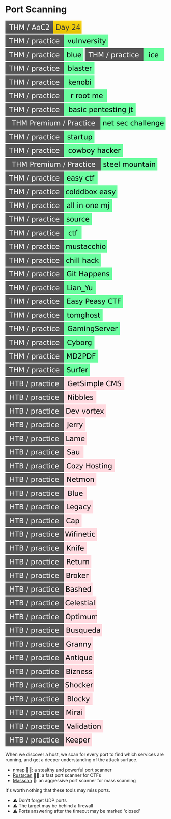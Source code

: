 # Port Scanning

[![adventofcyber2](../../../../_badges/thm/adventofcyber2/day24.svg)](https://tryhackme.com/room/adventofcyber2)
[![vulnversity](../../../../_badges/thm-p/vulnversity.svg)](https://tryhackme.com/room/vulnversity)
[![blue](../../../../_badges/thm-p/blue.svg)](https://tryhackme.com/room/blue)
[![ice](../../../../_badges/thm-p/ice.svg)](https://tryhackme.com/room/ice)
[![blaster](../../../../_badges/thm-p/blaster.svg)](https://tryhackme.com/room/blaster)
[![kenobi](../../../../_badges/thm-p/kenobi.svg)](https://tryhackme.com/room/kenobi)
[![rrootme](../../../../_badges/thm-p/rrootme.svg)](https://tryhackme.com/room/rrootme)
[![basicpentestingjt](../../../../_badges/thm-p/basicpentestingjt.svg)](https://tryhackme.com/room/basicpentestingjt)
[![netsecchallenge](../../../../_badges/thmp-p/netsecchallenge.svg)](https://tryhackme.com/room/netsecchallenge)
[![startup](../../../../_badges/thm-p/startup.svg)](https://tryhackme.com/room/startup)
[![cowboyhacker](../../../../_badges/thm-p/cowboyhacker.svg)](https://tryhackme.com/room/cowboyhacker)
[![steelmountain](../../../../_badges/thmp-p/steelmountain.svg)](https://tryhackme.com/room/steelmountain)
[![easyctf](../../../../_badges/thm-p/easyctf.svg)](https://tryhackme.com/room/easyctf)
[![colddboxeasy](../../../../_badges/thm-p/colddboxeasy.svg)](https://tryhackme.com/room/colddboxeasy)
[![allinonemj](../../../../_badges/thm-p/allinonemj.svg)](https://tryhackme.com/room/allinonemj)
[![source](../../../../_badges/thm-p/source.svg)](https://tryhackme.com/room/source)
[![ctf](../../../../_badges/thm-p/ctf.svg)](https://tryhackme.com/room/ctf)
[![mustacchio](../../../../_badges/thm-p/mustacchio.svg)](https://tryhackme.com/room/mustacchio)
[![chillhack](../../../../_badges/thm-p/chillhack.svg)](https://tryhackme.com/room/chillhack)
[![githappens](../../../../_badges/thm-p/githappens.svg)](https://tryhackme.com/room/githappens)
[![lianyu](../../../../_badges/thm-p/lianyu.svg)](https://tryhackme.com/room/lianyu)
[![easypeasyctf](../../../../_badges/thm-p/easypeasyctf.svg)](https://tryhackme.com/room/easypeasyctf)
[![tomghost](../../../../_badges/thm-p/tomghost.svg)](https://tryhackme.com/room/tomghost)
[![gamingserver](../../../../_badges/thm-p/gamingserver.svg)](https://tryhackme.com/room/gamingserver)
[![cyborgt8](../../../../_badges/thm-p/cyborgt8.svg)](https://tryhackme.com/room/cyborgt8)
[![md2pdf](../../../../_badges/thm-p/md2pdf.svg)](https://tryhackme.com/r/room/md2pdf)
[![surfer](../../../../_badges/thm-p/surfer.svg)](https://tryhackme.com/r/room/surfer)
![getsimplecms](../../../../_badges/htb-p/getsimplecms.svg)
![nibbles](../../../../_badges/htb-p/nibbles.svg)
[![devvortex](../../../../_badges/htb-p/devvortex.svg)](https://app.hackthebox.com/machines/Devvortex)
[![jerry](../../../../_badges/htb-p/jerry.svg)](https://app.hackthebox.com/machines/Jerry)
[![lame](../../../../_badges/htb-p/lame.svg)](https://app.hackthebox.com/machines/Lame)
[![sau](../../../../_badges/htb-p/sau.svg)](https://app.hackthebox.com/machines/Sau)
[![cozyhosting](../../../../_badges/htb-p/cozyhosting.svg)](https://app.hackthebox.com/machines/CozyHosting)
[![netmon](../../../../_badges/htb-p/netmon.svg)](https://app.hackthebox.com/machines/Netmon)
[![blue](../../../../_badges/htb-p/blue.svg)](https://app.hackthebox.com/machines/Blue)
[![legacy](../../../../_badges/htb-p/legacy.svg)](https://app.hackthebox.com/machines/Legacy)
[![cap](../../../../_badges/htb-p/cap.svg)](https://app.hackthebox.com/machines/Cap)
[![wifinetic](../../../../_badges/htb-p/wifinetic.svg)](https://app.hackthebox.com/machines/Wifinetic)
[![knife](../../../../_badges/htb-p/knife.svg)](https://app.hackthebox.com/machines/Knife)
[![return](../../../../_badges/htb-p/return.svg)](https://app.hackthebox.com/machines/Return)
[![broker](../../../../_badges/htb-p/broker.svg)](https://app.hackthebox.com/machines/Broker)
[![bashed](../../../../_badges/htb-p/bashed.svg)](https://app.hackthebox.com/machines/Bashed)
[![celestial](../../../../_badges/htb-p/celestial.svg)](https://app.hackthebox.com/machines/Celestial)
[![optimum](../../../../_badges/htb-p/optimum.svg)](https://app.hackthebox.com/machines/Optimum)
[![busqueda](../../../../_badges/htb-p/busqueda.svg)](https://app.hackthebox.com/machines/Busqueda)
[![granny](../../../../_badges/htb-p/granny.svg)](https://app.hackthebox.com/machines/Granny)
[![antique](../../../../_badges/htb-p/antique.svg)](https://app.hackthebox.com/machines/Antique)
![bizness](../../../../_badges/htb-p/bizness.svg)
[![shocker](../../../../_badges/htb-p/shocker.svg)](https://app.hackthebox.com/machines/Shocker)
[![blocky](../../../../_badges/htb-p/blocky.svg)](https://app.hackthebox.com/machines/Blocky)
[![mirai](../../../../_badges/htb-p/mirai.svg)](https://app.hackthebox.com/machines/Mirai)
[![validation](../../../../_badges/htb-p/validation.svg)](https://app.hackthebox.com/machines/Validation)
[![keeper](../../../../_badges/htb-p/keeper.svg)](https://app.hackthebox.com/machines/Keeper)

<div class="row row-cols-lg-2"><div>

When we discover a host, we scan for every port to find which services are running, and get a deeper understanding of the attack surface.

* [nmap](/cybersecurity/red-team/tools/scanners/ports/nmap.md) 🚪🔥: a stealthy and powerful port scanner
* [Rustscan](/cybersecurity/red-team/tools/scanners/ports/rustscan.md) 🚪🔥: a fast port scanner for CTFs
* [Masscan](/cybersecurity/red-team/tools/scanners/ports/masscan.md) 🚪: an aggressive port scanner for mass scanning

It's worth nothing that these tools may miss ports.
</div><div>

* ⚠️ Don't forget UDP ports
* ⚠️ The target may be behind a firewall
* ⚠️ Ports answering after the timeout may be marked 'closed'
</div></div>